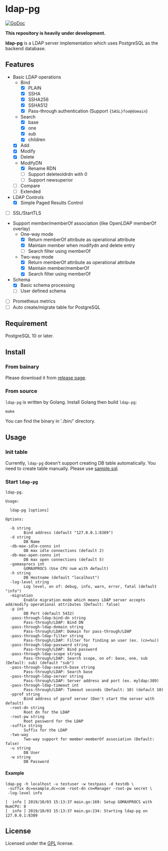 # ldap-pg 

[![GoDoc](https://godoc.org/github.com/openstandia/ldap-pg?status.svg)](https://godoc.org/github.com/openstandia/ldap-pg)

**This repository is heavily under development.**

**ldap-pg** is a LDAP server implementation which uses PostgreSQL as the backend database.

## Features

* Basic LDAP operations 
  * Bind
    * [x] PLAIN
    * [x] SSHA
    * [x] SSHA256
    * [x] SSHA512
    * [x] Pass-through authentication (Support `{SASL}foo@domain`)
  * Search
    * [x] base
    * [x] one
    * [x] sub
    * [x] children
  * [x] Add
  * [x] Modify
  * [x] Delete
  * ModifyDN
    * [x] Rename RDN
    * [ ] Support deleteoldrdn with 0
    * [ ] Support newsuperior
  * [ ] Compare
  * [ ] Extended
* LDAP Controls
  * [x] Simple Paged Results Control
* [ ] SSL/StartTLS
* Support member/memberOf association (like OpenLDAP memberOf overlay)
  * One-way mode
    * [x] Return memberOf attribute as operational attribute
    * [x] Maintain member when modifydn and delete entry
    * [ ] Search filter using memberOf
  * Two-way mode
    * [x] Return memberOf attribute as operational attribute
    * [x] Maintain member/memberOf
    * [x] Search filter using memberOf
* Schema
  * [x] Basic schema processing
  * [ ] User defined schema
* [ ] Prometheus metrics
* [ ] Auto create/migrate table for PostgreSQL 

## Requirement

PostgreSQL 10 or later.

## Install

### From bainary

Please download it from [release page](/releases).

### From source

`ldap-pg` is written by Golang. Install Golang then build `ldap-pg`:  

```
make
```

You can find the binary in './bin/' directory.

## Usage

### Init table

Currently, `ldap-pg` doesn't support creating DB table automatically. You need to create table manually. Please use [sample.sql](/misc/sample.sql). 

### Start `ldap-pg`

```
ldap-pg.

Usage:

  ldap-pg [options]

Options:

  -b string
        Bind address (default "127.0.0.1:8389")
  -d string
        DB Name
  -db-max-idle-conns int
        DB max idle connections (default 2)
  -db-max-open-conns int
        DB max open connections (default 5)
  -gomaxprocs int
        GOMAXPROCS (Use CPU num with default)
  -h string
        DB Hostname (default "localhost")
  -log-level string
        Log level, on of: debug, info, warn, error, fatal (default "info")
  -migration
        Enable migration mode which means LDAP server accepts add/modify operational attributes (Default: false)
  -p int
        DB Port (default 5432)
  -pass-through-ldap-bind-dn string
        Pass-through/LDAP: Bind DN
  -pass-through-ldap-domain string
        Pass-through/LDAP: Domain for pass-through/LDAP
  -pass-through-ldap-filter string
        Pass-through/LDAP: Filter for finding an user (ex. (cn=%u))
  -pass-through-ldap-password string
        Pass-through/LDAP: Bind password
  -pass-through-ldap-scope string
        Pass-through/LDAP: Search scope, on of: base, one, sub (Default: sub) (default "sub")
  -pass-through-ldap-search-base string
        Pass-through/LDAP: Search base
  -pass-through-ldap-server string
        Pass-through/LDAP: Server address and port (ex. myldap:389)
  -pass-through-ldap-timeout int
        Pass-through/LDAP: Timeout seconds (Default: 10) (default 10)
  -pprof string
        Bind address of pprof server (Don't start the server with default)
  -root-dn string
        Root dn for the LDAP
  -root-pw string
        Root password for the LDAP
  -suffix string
        Suffix for the LDAP
  -two-way
        Two-way support for member-memberOf association (Default: false)
  -u string
        DB User
  -w string
        DB Password
```

#### Example

```
ldap-pg -h localhost -u testuser -w testpass -d testdb \
 -suffix dc=example,dc=com -root-dn cn=Manager -root-pw secret \
 -log-level info

[  info ] 2019/10/03 15:13:37 main.go:169: Setup GOMAXPROCS with NumCPU: 8
[  info ] 2019/10/03 15:13:37 main.go:234: Starting ldap-pg on 127.0.0.1:8389
```

## License

Licensed under the [GPL](/LICENSE) license.

